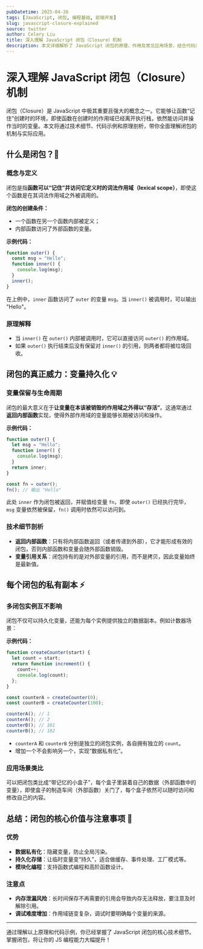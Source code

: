 ```yaml
---
pubDatetime: 2025-04-26
tags: [JavaScript, 闭包, 编程基础, 前端开发]
slug: javascript-closure-explained
source: twitter
author: Celery Liu
title: 深入理解 JavaScript 闭包（Closure）机制
description: 本文详细解析了 JavaScript 闭包的原理、作用及常见应用场景，结合代码示例和图解，帮助开发者彻底掌握闭包这一核心概念。
---
```


# 深入理解 JavaScript 闭包（Closure）机制

闭包（Closure）是 JavaScript 中极其重要且强大的概念之一。它能够让函数“记住”创建时的环境，即使函数在创建时的作用域已经离开执行栈，依然能访问并操作当时的变量。本文将通过技术细节、代码示例和原理剖析，带你全面理解闭包的机制与实际应用。

## 什么是闭包？🧠

### 概念与定义

闭包是指**函数可以“记住”并访问它定义时的词法作用域（lexical scope）**，即使这个函数是在其词法作用域之外被调用的。

**闭包的创建条件：**

- 一个函数在另一个函数内部被定义；
- 内部函数访问了外部函数的变量。

**示例代码：**

```javascript
function outer() {
  const msg = "Hello";
  function inner() {
    console.log(msg);
  }
  inner();
}
```

在上例中，`inner` 函数访问了 `outer` 的变量 `msg`。当 `inner()` 被调用时，可以输出 "Hello"。

### 原理解释

- 当 `inner()` 在 `outer()` 内部被调用时，它可以直接访问 `outer()` 的作用域。
- 如果 `outer()` 执行结束后没有保留对 `inner()` 的引用，则两者都将被垃圾回收。

## 闭包的真正威力：变量持久化 💡

### 变量保留与生命周期

闭包的最大意义在于**让变量在本该被销毁的作用域之外得以“存活”**。这通常通过**返回内部函数**实现，使得外部作用域的变量能够长期被访问和操作。

**示例代码：**

```javascript
function outer() {
  let msg = "Hello";
  function inner() {
    console.log(msg);
  }
  return inner;
}

const fn = outer();
fn(); // 输出 "Hello"
```

此处 `inner` 作为闭包被返回，并赋值给变量 `fn`，即使 `outer()` 已经执行完毕，`msg` 变量依然被保留，`fn()` 调用时依然可以访问到。

### 技术细节剖析

- **返回内部函数**：只有将内部函数返回（或者传递到外部），它才能形成有效的闭包，否则内部函数和变量会随外部函数销毁。
- **变量引用关系**：闭包持有的是对外部变量的引用，而不是拷贝，因此变量始终是最新值。

## 每个闭包的私有副本 ⚡

### 多闭包实例互不影响

闭包不仅可以持久化变量，还能为每个实例提供独立的数据副本。例如计数器场景：

**示例代码：**

```javascript
function createCounter(start) {
  let count = start;
  return function increment() {
    count++;
    console.log(count);
  };
}

const counterA = createCounter(0);
const counterB = createCounter(100);

counterA(); // 1
counterA(); // 2
counterB(); // 101
counterB(); // 102
```

- `counterA` 和 `counterB` 分别是独立的闭包实例，各自拥有独立的 `count`。
- 增加一个不会影响另一个，实现“数据私有化”。

### 应用场景类比

可以把闭包类比成“带记忆的小盒子”，每个盒子里装着自己的数据（外部函数中的变量），即使盒子的制造车间（外部函数）关门了，每个盒子依然可以随时访问和修改自己的内容。

## 总结：闭包的核心价值与注意事项 📝

### 优势

- **数据私有化**：隐藏变量，防止全局污染。
- **持久化存储**：让临时变量变“持久”，适合做缓存、事件处理、工厂模式等。
- **模块化编程**：支持函数式编程和高阶函数设计。

### 注意点

- **内存泄漏风险**：长时间保存不再需要的引用会导致内存无法释放，要注意及时解除引用。
- **调试难度增加**：作用域链变复杂，调试时要明确每个变量的来源。

---

通过理解以上原理和代码示例，你已经掌握了 JavaScript 闭包的核心技术细节。掌握闭包，将让你的 JS 编程能力大幅提升！
